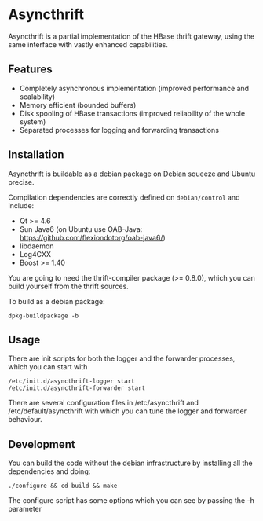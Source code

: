 Asyncthrift
===========

Asyncthrift is a partial implementation of the HBase thrift gateway, using the same interface with vastly enhanced capabilities.

Features
--------

* Completely asynchronous implementation (improved performance and scalability)
* Memory efficient (bounded buffers)
* Disk spooling of HBase transactions (improved reliability of the whole system)
* Separated processes for logging and forwarding transactions

Installation
------------

Asyncthrift is buildable as a debian package on Debian squeeze and Ubuntu precise.

Compilation dependencies are correctly defined on ```debian/control``` and include:

* Qt >= 4.6
* Sun Java6 (on Ubuntu use OAB-Java: https://github.com/flexiondotorg/oab-java6/)
* libdaemon
* Log4CXX
* Boost >= 1.40

You are going to need the thrift-compiler package (>= 0.8.0), which you can build yourself from the thrift sources.

To build as a debian package:

	dpkg-buildpackage -b

Usage
-----

There are init scripts for both the logger and the forwarder processes, which you can start with

	/etc/init.d/asyncthrift-logger start
	/etc/init.d/asyncthrift-forwarder start

There are several configuration files in /etc/asyncthrift and /etc/default/asyncthrift with which you can tune the logger and forwarder behaviour.

Development
-----------

You can build the code without the debian infrastructure by installing all the dependencies and doing:

	./configure && cd build && make

The configure script has some options which you can see by passing the -h parameter

